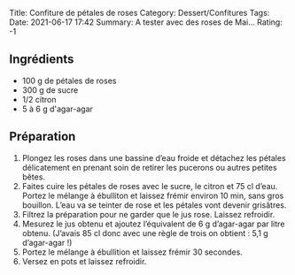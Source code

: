 Title: Confiture de pétales de roses
Category: Dessert/Confitures
Tags:
Date:  2021-06-17 17:42
Summary: A tester avec des roses de Mai...
Rating: -1

## Ingrédients

- 100 g de pétales de roses
- 300 g de sucre
- 1/2 citron
- 5 à 6 g d'agar-agar

## Préparation

1. Plongez les roses dans une bassine d’eau froide et détachez les pétales délicatement en prenant soin de retirer les pucerons ou autres petites bêtes.
2. Faites cuire les pétales de roses avec le sucre, le citron et 75 cl d’eau. Portez le mélange à ébulliton et laissez frémir environ 10 min, sans gros bouillon. L’eau va se teinter de rose et les pétales vont devenir grisâtres.
3. Filtrez la préparation pour ne garder que le jus rose. Laissez refroidir.
4. Mesurez le jus obtenu et ajoutez l’équivalent de 6 g d’agar-agar par litre obtenu. (J’avais 85 cl donc avec une règle de trois on obtient : 5,1 g d’agar-agar !)
5. Portez le mélange à ébullition et laissez frémir 30 secondes.
6. Versez en pots et laissez refroidir.
